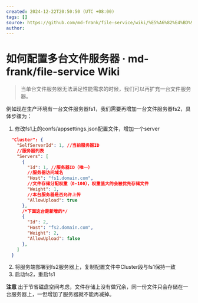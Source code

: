 ```yaml
---
created: 2024-12-22T20:50:50 (UTC +08:00)
tags: []
source: https://github.com/md-frank/file-service/wiki/%E5%A6%82%E4%BD%95%E9%85%8D%E7%BD%AE%E5%A4%9A%E5%8F%B0%E6%96%87%E4%BB%B6%E6%9C%8D%E5%8A%A1%E5%99%A8
author: 
---
```


# 如何配置多台文件服务器 · md-frank/file-service Wiki

> 当单台文件服务器无法满足性能需求的时候，我们可以再扩充一台文件服务器。


例如现在生产环境有一台文件服务器fs1，我们需要再增加一台文件服务器fs2，具体步骤为：

1.  修改fs1上的confs/appsettings.json配置文件，增加一个server

```json
  "Cluster": {
    "SelfServerId": 1, //当前服务器ID
    //服务器列表
    "Servers": [
      {
        "Id": 1, //服务器ID（唯一）
        //服务器访问域名
        "Host": "fs1.domain.com",
        //文件存储分配权重（0-100），权重值大的会被优先存储文件
        "Weight": 1,
        //本台服务器是否允许上传
        "AllowUpload": true
      },
      /*下面这台是新增的*/
      {
        "Id": 2,
        "Host": "fs2.domain.com",
        "Weight": 2,
        "AllowUpload": false
      },
    ]
  }
```

2.  将服务端部署到fs2服务器上，复制配置文件中Cluster段与fs1保持一致
3.  启动fs2，重启fs1

**注意** 出于节省磁盘空间考虑，文件存储上没有做冗余，同一份文件只会存储在一台服务器上，一但增加了服务器就不能再减掉。
